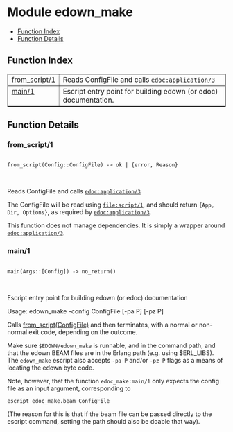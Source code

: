 

# Module edown_make #
* [Function Index](#index)
* [Function Details](#functions)

<a name="index"></a>

## Function Index ##


<table width="100%" border="1" cellspacing="0" cellpadding="2" summary="function index"><tr><td valign="top"><a href="#from_script-1">from_script/1</a></td><td>Reads ConfigFile and calls <a href="edoc.md#application-3"><code>edoc:application/3</code></a></td></tr><tr><td valign="top"><a href="#main-1">main/1</a></td><td>Escript entry point for building edown (or edoc) documentation.</td></tr></table>


<a name="functions"></a>

## Function Details ##

<a name="from_script-1"></a>

### from_script/1 ###

<pre><code>
from_script(Config::ConfigFile) -&gt; ok | {error, Reason}
</code></pre>
<br />

Reads ConfigFile and calls [`edoc:application/3`](edoc.md#application-3)

The ConfigFile will be read using [`file:script/1`](file.md#script-1), and should return
`{App, Dir, Options}`, as required by [`edoc:application/3`](edoc.md#application-3).

This function does not manage dependencies. It is simply a wrapper around
[`edoc:application/3`](edoc.md#application-3).

<a name="main-1"></a>

### main/1 ###

<pre><code>
main(Args::[Config]) -&gt; no_return()
</code></pre>
<br />

Escript entry point for building edown (or edoc) documentation

Usage: edown_make -config ConfigFile [-pa P] [-pz P]

Calls [from_script(ConfigFile)](#from_script-1) and then terminates,
with a normal or non-normal exit code, depending on the outcome.

Make sure `$EDOWN/edown_make` is runnable, and in the command path, and
that the edown BEAM files are in the Erlang path (e.g. using $ERL_LIBS).
The `edown_make` escript also accepts `-pa P` and/or `-pz P` flags as a
means of locating the edown byte code.

Note, however, that the function `edoc_make:main/1` only expects the
config file as an input argument, corresponding to

`escript edoc_make.beam ConfigFile`

(The reason for this is that if the beam file can be passed directly to
the escript command, setting the path should also be doable that way).

